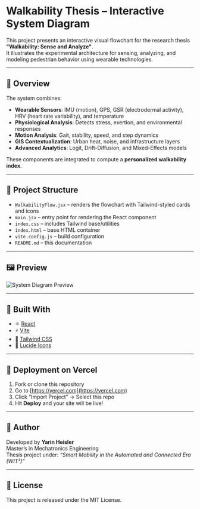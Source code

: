 # Walkability Thesis – Interactive System Diagram

This project presents an interactive visual flowchart for the research thesis **"Walkability: Sense and Analyze"**.  
It illustrates the experimental architecture for sensing, analyzing, and modeling pedestrian behavior using wearable technologies.

---

## 🧭 Overview

The system combines:

- **Wearable Sensors**: IMU (motion), GPS, GSR (electrodermal activity), HRV (heart rate variability), and temperature
- **Physiological Analysis**: Detects stress, exertion, and environmental responses
- **Motion Analysis**: Gait, stability, speed, and step dynamics
- **GIS Contextualization**: Urban heat, noise, and infrastructure layers
- **Advanced Analytics**: Logit, Drift-Diffusion, and Mixed-Effects models

These components are integrated to compute a **personalized walkability index**.

---

## 📂 Project Structure

- `WalkabilityFlow.jsx` – renders the flowchart with Tailwind-styled cards and icons
- `main.jsx` – entry point for rendering the React component
- `index.css` – includes Tailwind base/utilities
- `index.html` – base HTML container
- `vite.config.js` – build configuration
- `README.md` – this documentation

---

## 🖼️ Preview

![System Diagram Preview](walkability-diagram-preview.png)

---

## 🧰 Built With

- ⚛️ [React](https://reactjs.org/)
- ⚡ [Vite](https://vitejs.dev/)
- 🎨 [Tailwind CSS](https://tailwindcss.com/)
- 🧩 [Lucide Icons](https://lucide.dev/)

---

## 🚀 Deployment on Vercel

1. Fork or clone this repository
2. Go to [https://vercel.com](https://vercel.com)
3. Click “Import Project” → Select this repo
4. Hit **Deploy** and your site will be live!

---

## 🧠 Author

Developed by **Yarin Heisler**  
Master’s in Mechatronics Engineering  
Thesis project under: *“Smart Mobility in the Automated and Connected Era (WIT²)”*

---

## 📜 License

This project is released under the MIT License.